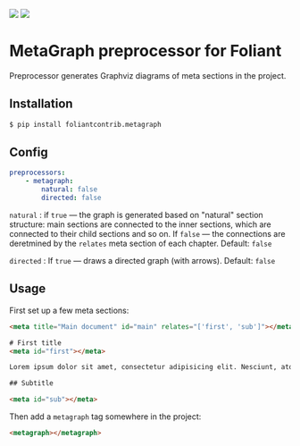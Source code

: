 [![](https://img.shields.io/pypi/v/foliantcontrib.metagraph.svg)](https://pypi.org/project/foliantcontrib.metagraph/)  [![](https://img.shields.io/github/v/tag/foliant-docs/foliantcontrib.metagraph.svg?label=GitHub)](https://github.com/foliant-docs/foliantcontrib.metagraph)

# MetaGraph preprocessor for Foliant

Preprocessor generates Graphviz diagrams of meta sections in the project.

## Installation

```bash
$ pip install foliantcontrib.metagraph
```

## Config

```yaml
preprocessors:
    - metagraph:
        natural: false
        directed: false
```

`natural`
:   if `true` — the graph is generated based on "natural" section structure: main sections are connected to the inner sections, which are connected to their child sections and so on. If `false` — the connections are deretmined by the `relates` meta section of each chapter. Default: `false`

`directed`
:   If `true` — draws a directed graph (with arrows). Default: `false`

## Usage

First set up a few meta sections:

```html
<meta title="Main document" id="main" relates="['first', 'sub']"></meta>

# First title
<meta id="first"></meta>

Lorem ipsum dolor sit amet, consectetur adipisicing elit. Nesciunt, atque.

## Subtitle

<meta id="sub"></meta>
```

Then add a `metagraph` tag somewhere in the project:

```html
<metagraph></metagraph>
```
